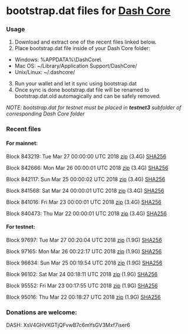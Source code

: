 # bootstrap.dat files for [Dash Core](https://www.dash.org)

### Usage

1. Download and extract one of the recent files linked below.
2. Place bootstrap.dat file inside of your Dash Core folder:
 - Windows: %APPDATA%\DashCore\
 - Mac OS: ~/Library/Application Support/DashCore/
 - Unix/Linux: ~/.dashcore/
3. Run your wallet and let it sync using bootstrap.dat
4. Once sync is done bootstrap.dat file will be renamed to bootstrap.dat.old automagically and can be safely removed.

_NOTE: bootstrap.dat for testnet must be placed in **testnet3** subfolder of corresponding Dash Core folder_

### Recent files

#### For mainnet:

Block 843219: Tue Mar 27 00:00:00 UTC 2018 [zip](https://dash-bootstrap.ams3.digitaloceanspaces.com/mainnet/2018-03-27/bootstrap.dat.zip) (3.4G) [SHA256](https://dash-bootstrap.ams3.digitaloceanspaces.com/mainnet/2018-03-27/sha256.txt)

Block 842666: Mon Mar 26 00:00:01 UTC 2018 [zip](https://dash-bootstrap.ams3.digitaloceanspaces.com/mainnet/2018-03-26/bootstrap.dat.zip) (3.4G) [SHA256](https://dash-bootstrap.ams3.digitaloceanspaces.com/mainnet/2018-03-26/sha256.txt)

Block 842117: Sun Mar 25 00:00:02 UTC 2018 [zip](https://dash-bootstrap.ams3.digitaloceanspaces.com/mainnet/2018-03-25/bootstrap.dat.zip) (3.4G) [SHA256](https://dash-bootstrap.ams3.digitaloceanspaces.com/mainnet/2018-03-25/sha256.txt)

Block 841568: Sat Mar 24 00:00:01 UTC 2018 [zip](https://dash-bootstrap.ams3.digitaloceanspaces.com/mainnet/2018-03-24/bootstrap.dat.zip) (3.4G) [SHA256](https://dash-bootstrap.ams3.digitaloceanspaces.com/mainnet/2018-03-24/sha256.txt)

Block 841016: Fri Mar 23 00:00:01 UTC 2018 [zip](https://dash-bootstrap.ams3.digitaloceanspaces.com/mainnet/2018-03-23/bootstrap.dat.zip) (3.4G) [SHA256](https://dash-bootstrap.ams3.digitaloceanspaces.com/mainnet/2018-03-23/sha256.txt)

Block 840473: Thu Mar 22 00:00:01 UTC 2018 [zip](https://dash-bootstrap.ams3.digitaloceanspaces.com/mainnet/2018-03-22/bootstrap.dat.zip) (3.4G) [SHA256](https://dash-bootstrap.ams3.digitaloceanspaces.com/mainnet/2018-03-22/sha256.txt)


#### For testnet:

Block 97697: Tue Mar 27 00:20:04 UTC 2018 [zip](https://dash-bootstrap.ams3.digitaloceanspaces.com/testnet/2018-03-27/bootstrap.dat.zip) (1.9G) [SHA256](https://dash-bootstrap.ams3.digitaloceanspaces.com/testnet/2018-03-27/sha256.txt)

Block 97165: Mon Mar 26 00:22:17 UTC 2018 [zip](https://dash-bootstrap.ams3.digitaloceanspaces.com/testnet/2018-03-26/bootstrap.dat.zip) (1.9G) [SHA256](https://dash-bootstrap.ams3.digitaloceanspaces.com/testnet/2018-03-26/sha256.txt)

Block 96634: Sun Mar 25 00:19:54 UTC 2018 [zip](https://dash-bootstrap.ams3.digitaloceanspaces.com/testnet/2018-03-25/bootstrap.dat.zip) (1.9G) [SHA256](https://dash-bootstrap.ams3.digitaloceanspaces.com/testnet/2018-03-25/sha256.txt)

Block 96102: Sat Mar 24 00:18:11 UTC 2018 [zip](https://dash-bootstrap.ams3.digitaloceanspaces.com/testnet/2018-03-24/bootstrap.dat.zip) (1.9G) [SHA256](https://dash-bootstrap.ams3.digitaloceanspaces.com/testnet/2018-03-24/sha256.txt)

Block 95552: Fri Mar 23 00:17:55 UTC 2018 [zip](https://dash-bootstrap.ams3.digitaloceanspaces.com/testnet/2018-03-23/bootstrap.dat.zip) (1.9G) [SHA256](https://dash-bootstrap.ams3.digitaloceanspaces.com/testnet/2018-03-23/sha256.txt)

Block 95016: Thu Mar 22 00:18:27 UTC 2018 [zip](https://dash-bootstrap.ams3.digitaloceanspaces.com/testnet/2018-03-22/bootstrap.dat.zip) (1.9G) [SHA256](https://dash-bootstrap.ams3.digitaloceanspaces.com/testnet/2018-03-22/sha256.txt)


### Donations are welcome:

DASH: XsV4GHVKGTjQFvwB7c6mYsGV3Mxf7iser6
